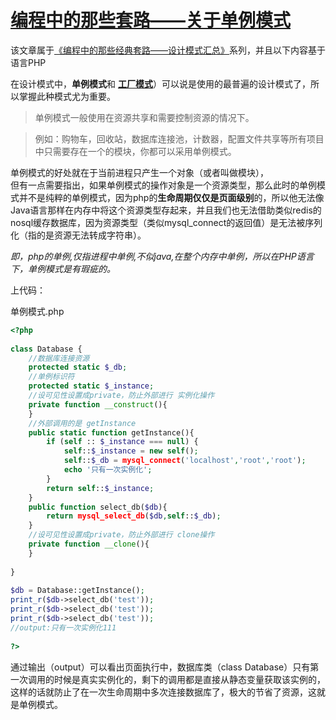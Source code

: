 # [编程中的那些套路——关于单例模式][0]


该文章属于[《编程中的那些经典套路——设计模式汇总》][14]系列，并且以下内容基于语言PHP

在设计模式中，**单例模式**和 [**工厂模式**][15]）可以说是使用的最普遍的设计模式了，所以掌握此种模式尤为重要。

> 单例模式一般使用在资源共享和需要控制资源的情况下。

> 例如：购物车，回收站，数据库连接池，计数器，配置文件共享等所有项目中只需要存在一个的模块，你都可以采用单例模式。

单例模式的好处就在于当前进程只产生一个对象（或者叫做模块），  
但有一点需要指出，如果单例模式的操作对象是一个资源类型，那么此时的单例模式并不是纯粹的单例模式，因为php的**生命周期仅仅是页面级别**的，所以他无法像Java语言那样在内存中将这个资源类型存起来，并且我们也无法借助类似redis的nosql缓存数据库，因为资源类型（类似mysql_connect的返回值）是无法被序列化（指的是资源无法转成字符串）。

_即，php的单例,仅指进程中单例,不似java,在整个内存中单例，所以在PHP语言下，单例模式是有瑕疵的。_

上代码：

单例模式.php
```php
<?php
     
class Database {         
    //数据库连接资源         
    protected static $_db;         
    //单例标识符         
    protected static $_instance;         
    //设可见性设置成private，防止外部进行 实例化操作         
    private function __construct(){         
    }         
    //外部调用的是 getInstance         
    public static function getInstance(){         
        if (self :: $_instance === null) {         
            self::$_instance = new self();         
            self::$_db = mysql_connect('localhost','root','root');         
            echo '只有一次实例化';         
        }         
        return self::$_instance;         
    }         
    public function select_db($db){         
        return mysql_select_db($db,self::$_db);         
    }         
    //设可见性设置成private，防止外部进行 clone操作         
    private function __clone(){         
    }
 
}
 
$db = Database::getInstance();       
print_r($db->select_db('test'));     
print_r($db->select_db('test'));       
print_r($db->select_db('test'));    
//output:只有一次实例化111
     
?>
```

通过输出（output）可以看出页面执行中，数据库类（class Database）只有第一次调用的时候是真实实例化的，剩下的调用都是直接从静态变量获取该实例的，这样的话就防止了在一次生命周期中多次连接数据库了，极大的节省了资源，这就是单例模式。

[0]: https://segmentfault.com/a/1190000005748392
[1]: https://segmentfault.com/t/%E7%BC%96%E7%A8%8B%E6%80%9D%E6%83%B3/blogs
[2]: https://segmentfault.com/t/%E9%9D%A2%E8%AF%95/blogs
[3]: https://segmentfault.com/t/%E8%AE%BE%E8%AE%A1%E6%A8%A1%E5%BC%8F/blogs
[4]: https://segmentfault.com/t/php/blogs
[14]: https://segmentfault.com/a/1190000005748456
[15]: https://segmentfault.com/a/1190000005748395